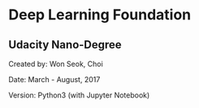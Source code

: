 # Deep Learning Foundation
## Udacity Nano-Degree

Created by: Won Seok, Choi

Date: March - August, 2017

Version: Python3 (with Jupyter Notebook)

